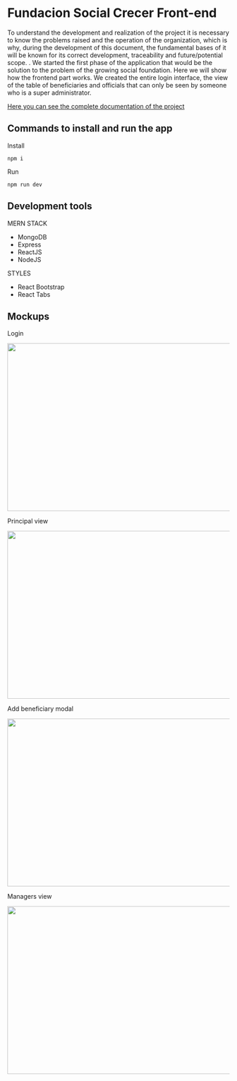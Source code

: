 # Fundacion Social Crecer Front-end

To understand the development and realization of the project it is necessary to know the problems raised and the operation of the organization, which is why, during the development of this document, the fundamental bases of it will be known for its correct development, traceability and future/potential scope. .
We started the first phase of the application that would be the solution to the problem of the growing social foundation.
Here we will show how the frontend part works.
We created the entire login interface, the view of the table of beneficiaries and officials that can only be seen by someone who is a super administrator.

[Here you can see the complete documentation of the project](https://scratched-rooster-19f.notion.site/Fundaci-n-Social-Crecer-Mercados-a834a61bb4634de0ad34e5caa233b702)

## Commands to install and run the app


Install
```
npm i
```
Run
```
npm run dev
```
## Development tools
MERN STACK
- MongoDB
- Express
- ReactJS
- NodeJS

STYLES 
- React Bootstrap
- React Tabs
## Mockups
Login
<p align="center">
  <img width="560" height="380" src="https://user-images.githubusercontent.com/86115727/223841988-79c08ab2-eeff-4ab9-bd00-2b37c75dcea1.png">
</p>

Principal view
<p align="center">
  <img width="560" height="380" src="https://user-images.githubusercontent.com/86115727/223842392-0a205fbe-8aca-4724-83bb-ee3d20a1cb38.png">
</p>
Add beneficiary modal
<p align="center">
  <img width="560" height="380" src="https://user-images.githubusercontent.com/86115727/223843134-ca13a9a3-f156-44c2-89e5-7933076d73ea.png">
</p>
Managers view
<p align="center">
  <img width="560" height="380" src="https://user-images.githubusercontent.com/86115727/223842759-ee9d5716-55bd-4519-8e4b-935e935ebba9.png">
</p>


